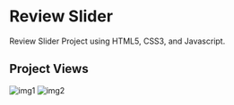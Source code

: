 # Review Slider
Review Slider Project using HTML5, CSS3, and Javascript.
## Project Views
![img1](https://user-images.githubusercontent.com/86846812/221154038-25c68dc2-c438-403e-a42c-c735bed1cc83.png)
![img2](https://user-images.githubusercontent.com/86846812/221154619-a22328ab-154b-446b-ab21-0012750f7926.png)
